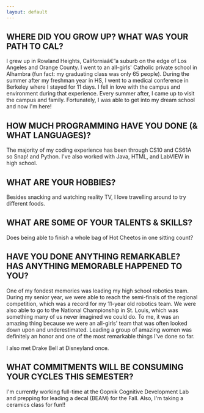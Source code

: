 ```yaml
---
layout: default
---
```


## WHERE DID YOU GROW UP? WHAT WAS YOUR PATH TO CAL?

I grew up in Rowland Heights, Californiaâ€”a suburb on the edge of Los Angeles and Orange County. I went to an all-girls' Catholic private school in Alhambra (fun fact: my graduating class was only 65 people). During the summer after my freshman year in HS, I went to a medical conference in Berkeley where I stayed for 11 days. I fell in love with the campus and environment during that experience. Every summer after, I came up to visit the campus and family. Fortunately, I was able to get into my dream school and now I'm here!

## HOW MUCH PROGRAMMING HAVE YOU DONE (& WHAT LANGUAGES)?

The majority of my coding experience has been through CS10 and CS61A so Snap! and Python. I've also worked with Java, HTML, and LabVIEW in high school.

## WHAT ARE YOUR HOBBIES?

Besides snacking and watching reality TV, I love travelling around to try different foods.

## WHAT ARE SOME OF YOUR TALENTS & SKILLS?

Does being able to finish a whole bag of Hot Cheetos in one sitting count?

## HAVE YOU DONE ANYTHING REMARKABLE? HAS ANYTHING MEMORABLE HAPPENED TO YOU?

One of my fondest memories was leading my high school robotics team. During my senior year, we were able to reach the semi-finals of the regional competition, which was a record for my 11-year old robotics team. We were also able to go to the National Championship in St. Louis, which was something many of us never imagined we could do. To me, it was an amazing thing because we were an all-girls' team that was often looked down upon and underestimated. Leading a group of amazing women was definitely an honor and one of the most remarkable things I've done so far.

I also met Drake Bell at Disneyland once.

## WHAT COMMITMENTS WILL BE CONSUMING YOUR CYCLES THIS SEMESTER?

I'm currently working full-time at the Gopnik Cognitive Development Lab and prepping for leading a decal (BEAM) for the Fall. Also, I'm taking a ceramics class for fun!! 


